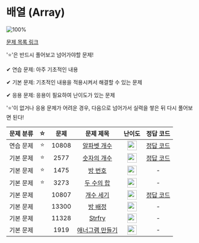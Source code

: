 # 배열 (Array)

![100%](https://progress-bar.dev/3/?scale=8&title=progress&width=500&color=babaca&suffix=/8)

[문제 목록 링크](https://www.acmicpc.net/workbook/view/7307)

'⭐️'은 반드시 풀어보고 넘어가야할 문제!

✔ 연습 문제: 아주 기초적인 내용

✔ 기본 문제: 기초적인 내용을 적용시켜서 해결할 수 있는 문제

✔ 응용 문제: 응용이 필요하여 난이도가 있는 문제


'⭐️'이 없거나 응용 문제가 어려운 경우, 다음으로 넘어가서 실력을 쌓은 뒤 다시 풀어보면 된다!

| 문제 분류 | ☆ |문제 | 문제 제목 | 난이도 | 정답 코드 |
| :--: | :--: | :--: | :--: | :--: | :--: |
| 연습 문제 | ⭐️ | 10808 | [알파벳 개수](https://www.acmicpc.net/problem/10808) | <img height="25px" width="25px" src="https://static.solved.ac/tier_small/2.svg"/> | [정답 코드](../0x02_Array/10808.cpp) |
| 기본 문제 | ⭐️ | 2577 | [숫자의 개수](https://www.acmicpc.net/problem/2577) | <img height="25px" width="25px" src="https://static.solved.ac/tier_small/4.svg"/> | [정답 코드](../0x02_Array/2577.cpp) |
| 기본 문제 | ⭐️ | 1475 | [방 번호](https://www.acmicpc.net/problem/1475) | <img height="25px" width="25px" src="https://static.solved.ac/tier_small/6.svg"/> | - |
| 기본 문제 | ⭐️ | 3273 | [두 수의 합](https://www.acmicpc.net/problem/3273) |<img height="25px" width="25px" src="https://static.solved.ac/tier_small/8.svg"/> | - |
| 기본 문제 | | 10807 | [개수 세기](https://www.acmicpc.net/problem/10807) | <img height="25px" width="25px" src="https://static.solved.ac/tier_small/1.svg"/> | [정답 코드](../0x02_Array/10807.cpp) |
| 기본 문제 | | 13300 | [방 배정](https://www.acmicpc.net/problem/13300) | <img height="25px" width="25px" src="https://static.solved.ac/tier_small/4.svg"/> | - |
| 기본 문제 | | 11328 | [Strfry](https://www.acmicpc.net/problem/11328) | <img height="25px" width="25px" src="https://static.solved.ac/tier_small/4.svg"/> | - |
| 기본 문제 | | 1919 | [애너그램 만들기](https://www.acmicpc.net/problem/1919) | <img height="25px" width="25px" src="https://static.solved.ac/tier_small/4.svg"/> | - |
